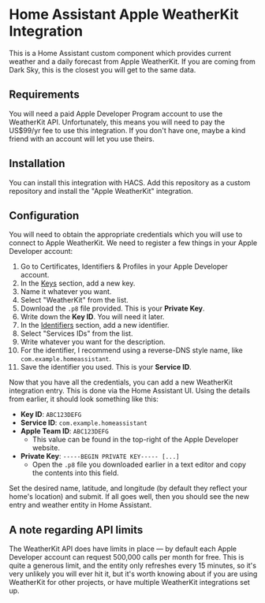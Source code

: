 # Home Assistant Apple WeatherKit Integration

This is a Home Assistant custom component which provides current weather and a daily forecast from Apple WeatherKit. If you are coming from Dark Sky, this is the closest you will get to the same data.

## Requirements

You will need a paid Apple Developer Program account to use the WeatherKit API. Unfortunately, this means you will need to pay the US$99/yr fee to use this integration. If you don't have one, maybe a kind friend with an account will let you use theirs.

## Installation

You can install this integration with HACS. Add this repository as a custom repository and install the "Apple WeatherKit" integration.

## Configuration

You will need to obtain the appropriate credentials which you will use to connect to Apple WeatherKit. We need to register a few things in your Apple Developer account:

1. Go to Certificates, Identifiers & Profiles in your Apple Developer account.
2. In the [Keys](https://developer.apple.com/account/resources/authkeys/list) section, add a new key.
  1. Name it whatever you want.
  2. Select "WeatherKit" from the list.
  3. Download the `.p8` file provided. This is your **Private Key**.
  4. Write down the **Key ID**. You will need it later.
3. In the [Identifiers](https://developer.apple.com/account/resources/identifiers/list) section, add a new identifier.
  1. Select "Services IDs" from the list.
  2. Write whatever you want for the description.
  3. For the identifier, I recommend using a reverse-DNS style name, like `com.example.homeassistant`.
  4. Save the identifier you used. This is your **Service ID**.

Now that you have all the credentials, you can add a new WeatherKit integration entry. This is done via the Home Assistant UI. Using the details from earlier, it should look something like this:

- **Key ID**: `ABC123DEFG`
- **Service ID**: `com.example.homeassistant`
- **Apple Team ID**: `ABC123DEFG`
  - This value can be found in the top-right of the Apple Developer website.
- **Private Key**: `-----BEGIN PRIVATE KEY----- [...]`
  - Open the `.p8` file you downloaded earlier in a text editor and copy the contents into this field.

Set the desired name, latitude, and longitude (by default they reflect your home's location) and submit. If all goes well, then you should see the new entry and weather entity in Home Assistant.

## A note regarding API limits

The WeatherKit API does have limits in place &mdash; by default each Apple Developer account can request 500,000 calls per month for free. This is quite a generous limit, and the entity only refreshes every 15 minutes, so it's very unlikely you will ever hit it, but it's worth knowing about if you are using WeatherKit for other projects, or have multiple WeatherKit integrations set up.